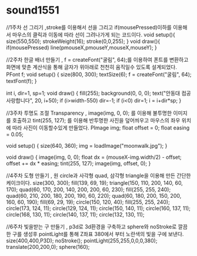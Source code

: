 # sound1551

//1주차 선 그리기 ,stroke를 이용해서 선을 그리고 if(mousePressed)이하를 이용해서 마우스의 클릭과 이동에 따라 선이 그려나가게 되는 코드이다.
void setup(){
  size(550,550);
  strokeWeight(16);
  stroke(0,0,255);
 }
 void draw(){
   if(mousePressed)
   line(pmouseX,pmouseY,mouseX,mouseY);
 }
 
 //2주차 한글 배너 만들기 , f = createFont("굴림", 64);를 이용하여 폰트를 변환하고 화면에 맞춘 계산식을 통해 글자가 위아래로 천천히 움직일수 있도록 설계되었다.
 PFont f;
void setup() {
  size(800, 300);
  textSize(6);
  f = createFont("굴림", 64);
  textFont(f);
}

int i, dir=1, sp=1;
void draw() {
  fill(255);
  background(0, 0, 0);
  text("안동대 컴공 사랑합니다", 20, i+50);
  if (i>width-550) dir=-1;
  if (i<0) dir=1;
  i = i+dir*sp;
}

//3주차 투명도 조절 Transparency ,  image(img, 0, 0); 를 이용해 불투명한 이미지를 호출하고 tint(255, 127); 를 이용해 반투명한 사진을 덮어씌우고 마우스의 좌우 위치에 따라 사진이 이동할수있게 만들었다. 
PImage img;
float offset = 0;
float easing = 0.05;

void setup() {
  size(640, 360);
  img = loadImage("moonwalk.jpg");
}

void draw() { 
  image(img, 0, 0); 
  float dx = (mouseX-img.width/2) - offset;
  offset += dx * easing; 
  tint(255, 127);
  image(img, offset, 0);
}

//4주차 도형 만들기 , 원 circle과 사각형 quad, 삼각형 triangle을 이용해 만든 간단한 케이크이다.
size(300, 300);
fill(139, 69, 19);
triangle(150, 110, 200, 140, 60, 170);
quad(60, 170, 200, 140, 200, 200, 60, 230);
fill(255, 255, 240);
quad(60, 210, 200, 180, 200, 190, 60, 220);
quad(60, 180, 200, 150, 200, 160, 60, 190);
fill(69, 29, 19);
circle(150, 120, 40);
fill(255, 255, 240);
circle(173, 124, 11);
circle(129, 124, 11);
circle(150, 140, 11);
circle(160, 137, 11);
circle(168, 130, 11);
circle(140, 137, 11);
circle(132, 130, 11);

//6주차 빛을받는 구 만들기 , p3d로 3d환경을 구축하고 sphere와 noStroke로 깔끔한 구를 생성후  pointLight를 통해 Z좌표 380에서 부터 노란색의 빛을 구에 보낸다.
size(400,400,P3D);
noStroke();
pointLight(255,255,0,0,0,380);
translate(200,200,0);
sphere(160);

